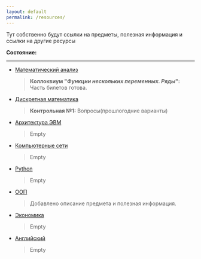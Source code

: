 ```yaml
---
layout: default
permalink: /resources/
---
```


Тут собственно будут ссылки на предметы, полезная информация и ссылки на другие ресурсы

**Состояние:**

***

* [Математический анализ](https://drive.google.com/open?id=1grKGID4kVkmHzJxjh8x-NqKpYusoS8ZC)

  >**Коллоквиум "*Функции нескольких переменных. Ряды*":** Часть билетов готова.

* [Дискретная математика](https://drive.google.com/open?id=11tpm9iVzroA9-n79s0oWZfVSTnFjqT_J)

  >**Контрольная №1:** Вопросы(прошлогодние варианты)

* [Архитектура ЭВМ](https://drive.google.com/open?id=1yGsOn9A9MU5bk1EKMwxXJhtJNtJ9Nxe5)

  > Empty

* [Компьютерные сети](https://drive.google.com/open?id=16kvhXzI55YkAdNlKf3nFBxY1cS8FznuT)

  > Empty

* [Python](https://drive.google.com/open?id=1CK4xUs6tu1X5nuPH4L3IPLGEIIhX-0N4)

  > Empty

* [ООП](/pages/subjects/OOP)

  > Добавлено описание предмета и полезная информация.

* [Экономика](https://drive.google.com/open?id=1KJ4bEz5xZ1tmCoQwq7BLmSjL0TjF5LJG)

  > Empty

* [Английский](https://drive.google.com/open?id=1_VtfoLTcVDSBTatqW8Od8BXZzT8inO31)

  > Empty









